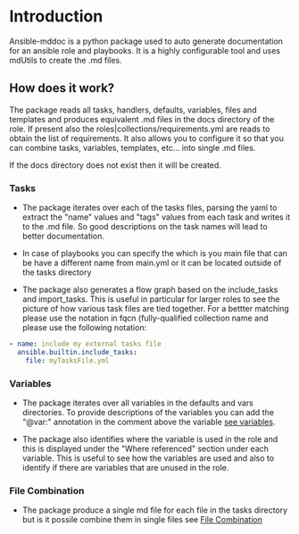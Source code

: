 # Introduction

Ansible-mddoc is a python package used to auto generate documentation for an ansible role and playbooks. It is a highly configurable tool and uses mdUtils to create the .md files.

## How does it work?

The package reads all tasks, handlers, defaults, variables, files and templates and produces equivalent .md files in the docs directory of the role.
If present also the roles|collections/requirements.yml are reads to obtain the list of requirements. 
It also allows you to configure it so that you can combine tasks, variables, templates, etc... into single .md files.

If the docs directory does not exist then it will be created.


### Tasks
- The package iterates over each of the tasks files, parsing the yaml to extract the "name" values and "tags" values from each task and writes it to the .md file. So good descriptions on the task names will lead to better documentation.
- In case of playbooks you can specify the which is you main file that can be have a different name from main.yml or it can be located outside of the tasks directory

- The package also generates a flow graph based on the include_tasks and import_tasks. This is useful in particular for larger roles to see the picture of how various task files are tied together. 
For a bettter matching please use the notation in fqcn (fully-qualified collection name and please use the following notation:
``` yaml
- name: include my external tasks file
  ansible.builtin.include_tasks:
    file: myTasksFile.yml
```  

### Variables
- The package iterates over all variables in the defaults and vars directories. To provide descriptions of the variables you can add the "@var:" annotation in the comment above the variable [see variables](./variables.md).

- The package also identifies where the variable is used in the role and this is displayed under the "Where referenced" section under each variable. This is useful to see how the variables are used and also to identify if there are variables that are unused in the role.


### File Combination
- The package produce a single md file for each file in the tasks directory but is it possile combine them in single files see [File Combination](./file-combinations.md)
